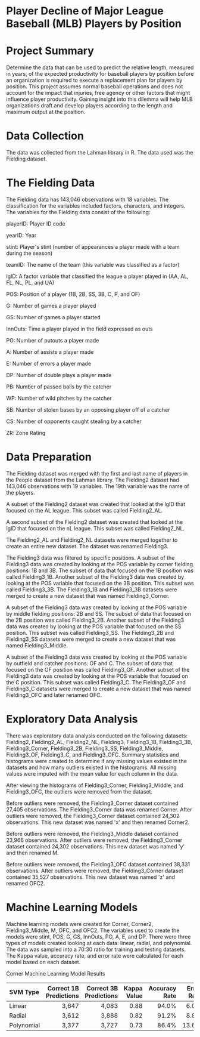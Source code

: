 # Player Decline of Major League Baseball (MLB) Players by Position

# Project Summary

Determine the data that can be used to predict the relative length, measured in years, of the expected productivity for baseball players by position before an organization is required to execute a replacement plan for players by position.  This project assumes normal baseball operations and does not account for the impact that injuries, free agency or other factors that might influence player productivity.  Gaining insight into this dilemma will help MLB organizations draft and develop players according to the length and maximum output at the position.

# Data Collection

The data was collected from the Lahman library in R. The data used was the Fielding dataset.

# The Fielding Data

The Fielding data has 143,046 observations with 18 variables. The classification for the variables included factors, characters,
and integers. The variables for the Fielding data consist of the following:

playerID: Player ID code

yearID: Year

stint: Player's stint (number of appearances a player made with a team during the season)

teamID: The name of the team (this variable was classified as a factor)

lgID: A factor variable that classified the league a player played in (AA, AL, FL, NL, PL, and UA)

POS: Position of a player (1B, 2B, SS, 3B, C, P, and OF)

G: Number of games a player played

GS: Number of games a player started

InnOuts: Time a player played in the field expressed as outs

PO: Number of putouts a player made

A: Number of assists a player made

E: Number of errors a player made

DP: Number of double plays a player made

PB: Number of passed balls by the catcher

WP: Number of wild pitches by the catcher

SB: Number of stolen bases by an opposing player off of a catcher

CS: Number of opponents caught stealing by a catcher

ZR: Zone Rating

# Data Preparation

The Fielding dataset was merged with the first and last name of players in the People dataset from the Lahman library.
The Fielding2 dataset had 143,046 observations with 19 variables. The 19th variable was the name of the players. 

A subset of the Fielding2 dataset was created that looked at the lgID that focused on the AL league. This subset was called 
Fielding2_AL.

A second subset of the Fielding2 dataset was created that looked at the lgID that focused on the nL league. This subset was called 
Fielding2_NL.

The Fielding2_AL and Fielding2_NL datasets were merged together to create an entire new dataset. The dataset was renamed Fielding3.

The Fielding3 data was filtered by specific positions. A subset of the Fielding3 data was created by looking at the POS variable by corner fielding positions: 1B and 3B. The subset of data that focused on the 1B position was called Fielding3_1B. Another subset of the Fielding3 data was created by looking at the POS variable that focused on the 3B position. This subset was called Fielding3_3B. The Fielding3_1B and Fielding3_3B datasets were merged to create a new dataset that was named Fielding3_Corner.

A subset of the Fielding3 data was created by looking at the POS variable by middle fielding positions: 2B and SS. The subset of data that focused on the 2B position was called Fielding3_2B. Another subset of the Fielding3 data was created by looking at the POS variable that focused on the SS position. This subset was called Fielding3_SS. The Fielding3_2B and Fielding3_SS datasets were merged to create a new dataset that was named Fielding3_Middle.

A subset of the Fielding3 data was created by looking at the POS variable by outfield and catcher positions: OF and C. The subset of data that focused on the OF position was called Fielding3_OF. Another subset of the Fielding3 data was created by looking at the POS variable that focused on the C position. This subset was called Fielding3_C. The Fielding3_OF and Fielding3_C datasets were merged to create a new dataset that was named Fielding3_OFC and later renamed OFC.

# Exploratory Data Analysis

There was exploratory data analysis conducted on the following datasets: Fielding2, Fielding2_AL, Fielding2_NL, Fielding3, Fielding3_1B, Fielding3_3B, Fielding3_Corner, Fielding3_2B, Fielding3_SS, Fielding3_Middle, Fielding3_OF, Fielding3_C, and Fielding3_OFC. Summary statistics and histograms were created to determine if any missing values existed in the datasets and how many outliers existed in the histograms. All missing values were imputed with the mean value for each column in the data.

After viewing the histograms of Fielding3_Corner, Fielding3_Middle, and Fielding3_OFC, the outliers were removed from the dataset. 

Before outliers were removed, the Fielding3_Corner dataset contained 27,405 observations. The Fielding3_Corner data was renamed Corner. After outliers were removed, the Fielding3_Corner dataset contained 24,302 observations. This new dataset was named 'x' and then renamed Corner2.

Before outliers were removed, the Fielding3_Middle dataset contained 23,966 observations. After outliers were removed, the Fielding3_Corner dataset contained 24,302 observations. This new dataset was named 'y' and then renamed M.

Before outliers were removed, the Fielding3_OFC dataset contained 38,331 observations. After outliers were removed, the Fielding3_Corner dataset contained 35,527 observations. This new dataset was named 'z' and renamed OFC2.

# Machine Learning Models

Machine learning models were created for Corner, Corner2, Fielding3_Middle, M, OFC, and OFC2. The variables used to create the models were stint, POS, G, GS, InnOuts, PO, A, E, and DP. There were three types of models created looking at each data: linear, radial, and polynomial. The data was sampled into a 70:30 ratio for training and testing datasets. The Kappa value, accuracy rate, and error rate were calculated for each model based on each dataset.

Corner Machine Learning Model Results

|SVM Type|Correct 1B Predictions|Correct 3B Predictions|Kappa Value|Accuracy Rate|Error Rate|
|:-------|---------------------:|---------------------:|----------:|------------:|----------:|
|Linear|3,647|4,083|0.88|94.0%|6.0%|
|Radial|3,612|3,888|0.82|91.2%|8.8%|
|Polynomial|3,377|3,727|0.73|86.4%|13.6%|







